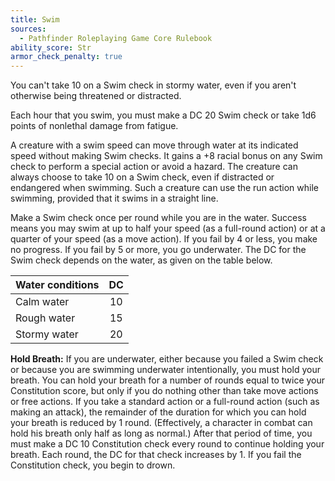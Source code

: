 ```yaml
---
title: Swim
sources:
  - Pathfinder Roleplaying Game Core Rulebook
ability_score: Str
armor_check_penalty: true
---
```


You can't take 10 on a Swim check in stormy water, even if you aren't otherwise being threatened or distracted.

Each hour that you swim, you must make a DC 20 Swim check or take 1d6 points of nonlethal damage from fatigue.

A creature with a swim speed can move through water at its indicated speed without making Swim checks. It gains a +8 racial bonus on any Swim check to perform a special action or avoid a hazard. The creature can always choose to take 10 on a Swim check, even if distracted or endangered when swimming. Such a creature can use the run action while swimming, provided that it swims in a straight line.

Make a Swim check once per round while you are in the water. Success means you may swim at up to half your speed (as a full-round action) or at a quarter of your speed (as a move action). If you fail by 4 or less, you make no progress. If you fail by 5 or more, you go underwater. The DC for the Swim check depends on the water, as given on the table below.

| Water conditions | DC |
|:-----------------|:--:|
| Calm water       | 10 |
| Rough water      | 15 |
| Stormy water     | 20 |

**Hold Breath:** If you are underwater, either because you failed a Swim check or because you are swimming underwater intentionally, you must hold your breath. You can hold your breath for a number of rounds equal to twice your Constitution score, but only if you do nothing other than take move actions or free actions. If you take a standard action or a full-round action (such as making an attack), the remainder of the duration for which you can hold your breath is reduced by 1 round. (Effectively, a character in combat can hold his breath only half as long as normal.) After that period of time, you must make a DC 10 Constitution check every round to continue holding your breath. Each round, the DC for that check increases by 1. If you fail the Constitution check, you begin to drown.
